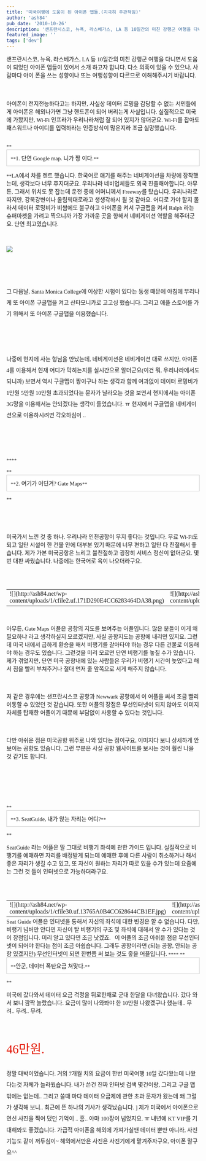 ```yaml
---
title: '미국여행에 도움이 된 아이폰 앱들.(지극히 주관적임)'
author: 'ash84'
pub_date: '2010-10-26'
description: '샌프란시스코, 뉴욕, 라스베가스, LA 등 10일간의 미친 강행군 여행을 다니면서 도움이 되었던 아이폰 앱들이 있어서 소개 하고자 합니다. 다소 의혹이 있을 수 있으나, 사람마다 아이 폰을 쓰는 성향이나 또는 여행성향이 다르므로 이해해주시기 바랍니다.'
featured_image: ''
tags: ['dev']
---
```



<span style="FONT-SIZE: 10pt"><span style="font-family:Dotum;"><span style="font-size: 11pt; ">샌프란시스코, 뉴욕, 라스베가스, LA 등 10일간의 미친 강행군 여행을 다니면서 도움이 되었던 아이폰 앱들이 있어서 소개 하고자 합니다. 다소 의혹이 있을 수 있으나, 사람마다 아이 폰을 쓰는 성향이나 또는 여행성향이 다르므로 이해해주시기 바랍니다.</span></span></span>  
<span style="font-size: 11pt; ">  
</span><span style="FONT-SIZE: 10pt"><span style="font-family:Dotum;"><span style="font-size: 11pt; "> </span></span></span>  
<span style="font-size: 11pt; ">  
</span><span style="FONT-SIZE: 10pt"><span style="font-family:Dotum;"><span style="FONT-SIZE: 10pt"><span style="font-size: 11pt; ">아이폰이 전지전능하다고는 하지만, 사실상 데이터 로밍을 감당할 수 없는 서민들에게 아이폰은 해외나가면 그냥 핸드폰이 되어 버리는게 사실입니다. 실질적으로 미국에 가봤지만, Wi-Fi 인프라가 우리나라처럼 잘 되어 있지가 않더군요. Wi-Fi를 잡아도 패스워드나 아이디를 입력하라는 인증방식이 많은지라 조금 실망했습니다.</span>  
<span style="font-size: 11pt; ">  
</span></span></span></span>

<span style="font-size: 11pt; ">  
</span>

<span style="font-size: 11pt; ">  
</span><span style="FONT-SIZE: 10pt"><span style="font-family:Dotum;"><span style="FONT-SIZE: 10pt">**<span style="font-size: 11pt; ">  
</span><div class="txc-textbox" style="BORDER-BOTTOM: #cbcbcb 1px solid; BORDER-LEFT: #cbcbcb 1px solid; PADDING-BOTTOM: 10px; BACKGROUND-COLOR: #ffffff; PADDING-LEFT: 10px; PADDING-RIGHT: 10px; BORDER-TOP: #cbcbcb 1px solid; BORDER-RIGHT: #cbcbcb 1px solid; PADDING-TOP: 10px"><span style="font-size: 11pt; ">  
</span><span style="FONT-SIZE: 10pt"><span style="font-family:Dotum;"><span style="FONT-SIZE: 10pt">**<span style="font-size: 11pt; ">1. 단연 Google map. 니가 짱 이다.</span>**</span></span>  
<span style="font-size: 11pt; ">  
</span></span></div><span style="font-size: 11pt; ">  
</span>

**<span style="FONT-SIZE: 10pt"><span style="font-family:Dotum;"><span style="font-size: 11pt; ">LA에서 차를 렌트 했습니다. 한국어로 애기를 해주는 네비게이션을 차량에 장착했는데, 생각보다 너무 후지더군요. 우리나라 네비업체들도 외국 진출해야합니다. 아무튼, 그래서 위치도 못 잡는데 운전 중에 어머니께서 Freeway를 탔습니다. 우리나라로 따지만, 강북강변이나 올림픽대로라고 생생각하시 될 것 같아요. 어디로 가야 할지 몰라서 데이터 로밍비가 비쌈에도 불구하고 아이폰을 켜서 구글맵을 켜서 Ralph 라는 슈퍼마켓을 가려고 찍으니까 가장 가까운 곳을 향해서 네비게이션 역할을 해주더군요. 단연 최고였습니다.</span></span></span>  
<span style="font-size: 11pt; ">  
</span><span style="FONT-SIZE: 10pt"><span style="font-family:Dotum;"><span style="font-size: 11pt; "> </span></span></span>

![](http://ash84.net/wp-content/uploads/1/cfile23.uf.2076550B4CC627B86E53A8.png)

<span style="font-size: 11pt; ">  
</span>

</span></span></span>  
<span style="font-size: 11pt; ">  
</span>

<span style="font-size: 10pt; line-height: 2; "><span style="font-family:Dotum;"><span style="FONT-SIZE: 10pt"><span style="font-size: 11pt; ">  
</span><span style="FONT-SIZE: 10pt"><span style="font-family:Dotum;"><span style="font-size: 11pt; ">그 다음날, Santa Monica College에 이상한 시험이 있다는 동생 때문에 아침에 부리나케 또 아이폰 구글맵을 켜고 산타모니카로 고고싱 했습니다. 그리고 애플 스토어를 가기 위해서 또 아이폰 구글맵을 이용했습니다.</span></span>  
<span style="font-size: 11pt; ">  
</span><span style="FONT-SIZE: 10pt"><span style="font-family:Dotum;"><span style="font-size: 11pt; "> </span></span></span>  
<span style="font-size: 11pt; ">  
</span><span style="FONT-SIZE: 10pt"><span style="font-family:Dotum;"><span style="font-size: 11pt; ">나중에 현지에 사는 형님을 만났는데, 네비게이션은 네비게이션 대로 쓰지만, 아이폰4를 이용해서 현재 어디가 막히는지를 실시간으로 알더군요(이건 뭐, 우리나라에서도 되니까) 보면서 역시 구글맵이 짱이구나 하는 생각과 함께 여과없이 데이터 로밍비가 1만원 5만원 10만원 초과되었다는 문자가 날라오는 것을 보면서 현지에서는 아이폰 3G망을 이용해서는 안되겠다는 생각이 들었습니다. ㅠ 현지에서 구글맵을 네비게이션으로 이용하시려면 각오하심이 ..</span></span></span>  
<span style="font-size: 11pt; ">  
</span></span>

</span></span></span><span style="FONT-SIZE: 10pt"><span style="font-family:Dotum;"><span style="FONT-SIZE: 10pt"><span style="font-size: 11pt; ">  
</span><span style="FONT-SIZE: 10pt"><span style="font-family:Dotum;"><span style="font-size: 11pt; "> </span></span>  
<span style="font-size: 11pt; ">  
</span><span style="FONT-SIZE: 10pt"><span style="font-family:Dotum;"><span style="FONT-SIZE: 10pt">****</span></span></span></span>

<span style="font-size: 11pt; ">  
</span>**<span style="font-size: 11pt; ">  
</span><div class="txc-textbox" style="BORDER-BOTTOM: #cbcbcb 1px solid; BORDER-LEFT: #cbcbcb 1px solid; PADDING-BOTTOM: 10px; BACKGROUND-COLOR: #ffffff; PADDING-LEFT: 10px; PADDING-RIGHT: 10px; BORDER-TOP: #cbcbcb 1px solid; BORDER-RIGHT: #cbcbcb 1px solid; PADDING-TOP: 10px"><span style="font-size: 11pt; ">  
</span><span style="FONT-SIZE: 10pt"><span style="font-family:Dotum;"><span style="FONT-SIZE: 10pt">**<span style="font-size: 11pt; ">2. 여기가 어딘겨? Gate Maps</span>**</span></span></span>  
<span style="font-size: 11pt; ">  
</span></div><span style="font-size: 11pt; ">  
</span>

**

</span></span></span><span style="font-size: 11pt; ">  
</span>

<span style="FONT-SIZE: 10pt"><span style="font-family:Dotum;"><span style="font-size: 11pt; "> </span></span></span>  
<span style="font-size: 11pt; ">  
</span><span style="FONT-SIZE: 10pt"><span style="font-family:Dotum;"><span style="font-size: 11pt; ">미국가서 느낀 것 중 하나. 우리나라 인천공항이 무지 좋다는 것입니다. 무료 Wi-Fi도 되고 일단 시설이 한 건물 안에 대부분 있기 때문에 너무 편하고 일단 다 친절해서 좋습니다. 제가 가본 미국공항은 느리고 불친절하고 굉장히 서비스 정신이 없더군요. 몇번 대판 싸웠습니다. 나중에는 한국어로 욕이 나오더라구요.</span></span></span>  
<span style="font-size: 11pt; ">  
</span><span style="FONT-SIZE: 10pt"><span style="font-family:Dotum;"><span style="FONT-SIZE: 10pt"><span style="font-size: 11pt; "> </span>  
<span style="font-size: 11pt; ">  
</span></span></span></span>

<span style="font-size: 11pt; ">  
</span>

<span style="FONT-SIZE: 10pt"></span>

<div class="imageblock dual" style="text-align: center;"><table border="0" cellpadding="0" cellspacing="5" style="margin: 0 auto;"><tbody><tr><td>![](http://ash84.net/wp-content/uploads/1/cfile2.uf.171D290E4CC6283464DA38.png)</td><td>![](http://ash84.net/wp-content/uploads/1/cfile24.uf.181D290E4CC62834659A5C.PNG)</td></tr></tbody></table></div><span style="font-size: 11pt; ">  
</span>

<span style="font-size: 11pt; ">  
</span>

<span style="FONT-SIZE: 10pt"><span style="font-family:Dotum;"><span style="font-size: 11pt; "> </span></span></span>  
<span style="font-size: 11pt; ">  
</span><span style="FONT-SIZE: 10pt"><span style="font-family:Dotum;"><span style="font-size: 11pt; ">아무튼, Gate Maps 어플은 공항의 지도를 보여주는 어플입니다. 많은 분들이 이게 왜 필요하냐 라고 생각하실지 모르겠지만, 사실 공항지도는 공항에 내리면 있지요. 그런데 미국 내에서 급하게 환승을 해서 비행기를 갈아타야 하는 경우 다른 건물로 이동해야 하는 경우도 있습니다. 그런것을 미리 모르면 단연 비행기를 놓칠 수가 있습니다. 제가 겪었지만, 단연 미국 공항내에 있는 사람들은 우리가 비행기 시간이 늦었다고 해서 짐을 빨리 부쳐주거나 절대 먼저 줄 앞쪽으로 서게 해주지 않습니다.</span></span></span>  
<span style="font-size: 11pt; ">  
</span><span style="FONT-SIZE: 10pt"><span style="font-family:Dotum;"><span style="font-size: 11pt; "> </span></span></span>  
<span style="font-size: 11pt; ">  
</span><span style="FONT-SIZE: 10pt"><span style="font-family:Dotum;"><span style="font-size: 11pt; ">저 같은 경우에는 샌프란시스코 공항과 Newwark 공항에서 이 어플을 써서 조금 빨리 이동할 수 있었던 것 같습니다. 또한 어플의 장점은 무선인터넷이 되지 않아도 이미지 자체를 탑재한 어플이기 때문에 부담없이 사용할 수 있다는 것입니다.</span></span></span>  
<span style="font-size: 11pt; ">  
</span><span style="FONT-SIZE: 10pt"><span style="font-family:Dotum;"><span style="font-size: 11pt; "> </span></span></span>  
<span style="font-size: 11pt; ">  
</span><span style="FONT-SIZE: 10pt"><span style="font-family:Dotum;"><span style="font-size: 11pt; ">다만 아쉬운 점은 미국공항 위주로 나와 있다는 점이구요, 이미지다 보니 상세하게 안보이는 공항도 있습니다. 그런 부분은 사실 공항 웹사이트를 보시는 것이 훨씬 나을 것 같기도 합니다.</span></span></span>  
<span style="font-size: 11pt; ">  
</span><span style="FONT-SIZE: 10pt"><span style="font-family:Dotum;"><span style="FONT-SIZE: 10pt"><span style="font-size: 11pt; "> </span>  
<span style="font-size: 11pt; ">  
</span>  
<span style="font-size: 11pt; ">  
</span></span></span></span><span style="FONT-SIZE: 10pt"><span style="font-family:Dotum;"><span style="FONT-SIZE: 10pt">**<span style="font-size: 11pt; ">  
</span>**</span></span></span>

<span style="font-size: 11pt; ">  
</span>**<div class="txc-textbox" style="BORDER-BOTTOM: #cbcbcb 1px solid; BORDER-LEFT: #cbcbcb 1px solid; PADDING-BOTTOM: 10px; BACKGROUND-COLOR: #ffffff; PADDING-LEFT: 10px; PADDING-RIGHT: 10px; BORDER-TOP: #cbcbcb 1px solid; BORDER-RIGHT: #cbcbcb 1px solid; PADDING-TOP: 10px"><span style="font-size: 11pt; ">  
</span><span style="FONT-SIZE: 10pt"><span style="font-family:Dotum;"><span style="FONT-SIZE: 10pt">**<span style="font-size: 11pt; ">3. SeatGuide, 내가 앉는 자리는 어디?</span>**</span></span></span>  
<span style="font-size: 11pt; ">  
</span></div><span style="font-size: 11pt; ">  
</span>

**

<span style="font-size: 11pt; ">  
</span>

<span style="FONT-SIZE: 10pt"><span style="font-family:Dotum;"><span style="font-size: 11pt; ">SeatGuide 라는 어플은 말 그대로 비행기 좌석에 관한 가이드 입니다. 실질적으로 비행기를 예매하면 자리를 배정받게 되는데 예매한 후에 다른 사람이 취소하거나 해서 좋은 자리가 생길 수고 있고, 또 자신이 원하는 자리가 따로 있을 수가 있는데 요즘에는 그런 것 들이 인터넷으로 가능하더라구요.</span></span></span>  
<span style="font-size: 11pt; ">  
</span><span style="FONT-SIZE: 10pt"><span style="font-family:Dotum;"><span style="FONT-SIZE: 10pt"><span style="font-size: 11pt; "> </span>  
<span style="font-size: 11pt; ">  
</span></span></span></span>

<span style="font-size: 11pt; ">  
</span>

<span style="FONT-SIZE: 10pt"><span style="font-family:Dotum;"><span style="FONT-SIZE: 10pt"></span></span></span>

<div class="imageblock dual" style="text-align: center;"><table border="0" cellpadding="0" cellspacing="5" style="margin: 0 auto;"><tbody><tr><td>![](http://ash84.net/wp-content/uploads/1/cfile30.uf.13765A0B4CC628644CB1EF.jpg)</td><td>![](http://ash84.net/wp-content/uploads/1/cfile8.uf.14765A0B4CC628644D4E06.jpg)</td></tr></tbody></table></div><span style="font-size: 11pt; ">  
</span>

<span style="font-size: 11pt; ">  
</span>

<span style="font-size: 11pt; ">  
</span><span style="FONT-SIZE: 10pt"><span style="font-family:Dotum;"><span style="font-size: 11pt; ">Seat Guide 어플은 인터넷을 통해서 자신의 좌석에 대한 변경은 할 수 없습니다. 다만, 비행기 넘버만 안다면 자신이 탈 비행기의 구조 및 좌석에 대해서 알 수가 있다는 것이 장점입니다. 미리 알고 있다면 조금 낫겠죠.</span></span></span>  
<span style="font-size: 11pt; ">  
</span><span style="FONT-SIZE: 10pt"><span style="font-family:Dotum;"><span style="font-size: 11pt; "> </span></span></span>  
<span style="font-size: 11pt; ">  
</span><span style="FONT-SIZE: 10pt"><span style="font-family:Dotum;"><span style="FONT-SIZE: 10pt"><span style="font-size: 11pt; ">이 어플의 조금 아쉬운 점은 무선인터넷이 되어야 한다는 점이 조금 아쉽습니다. 그래두 공항이라면 (되는 공항, 안되는 공항 있겠지만) 무선인터넷이 되면 한번쯤 써 보는 것도 좋을 어플입니다.</span>  
<span style="font-size: 11pt; ">  
</span>  
<span style="font-size: 11pt; ">  
</span>****</span></span></span>

<span style="font-size: 11pt; ">  
</span>**<span style="font-size: 11pt; ">  
</span><div class="txc-textbox" style="BORDER-BOTTOM: #cbcbcb 1px solid; BORDER-LEFT: #cbcbcb 1px solid; PADDING-BOTTOM: 10px; BACKGROUND-COLOR: #ffffff; PADDING-LEFT: 10px; PADDING-RIGHT: 10px; BORDER-TOP: #cbcbcb 1px solid; BORDER-RIGHT: #cbcbcb 1px solid; PADDING-TOP: 10px"><span style="font-size: 11pt; ">  
</span>**<span style="font-size: 11pt; ">안군, 데이터 폭탄요금 쳐맞다.</span>**  
<span style="font-size: 11pt; ">  
</span></div><span style="font-size: 11pt; ">  
</span>

**<span style="font-size: 11pt; ">  
</span>

<span style="font-size: 11pt; ">미국에 갔다와서 데이터 요금 걱정을 뒤로한채로 군대 한달을 다녀왔습니다. 갔다 와서 보니 깜짝 놀랐습니다. 요금이 많이 나와봐야 한 10만원 나왔겠구나 했는데.. 무려.. 무려.. 무려. </span>  
<span style="font-size: 11pt; ">  
</span>  
<span style="font-size: 11pt; ">  
</span>

<span style="font-size: 11pt; ">  
</span>

<font color="#e31600"><span style="font-size: 24pt; ">46만원.</span><span style="font-size: 24pt; "></span>  
<span style="font-size: 11pt; ">  
</span></font>

<span style="font-size: 11pt; ">  
</span>

<span style="line-height: 2; font-size: 11pt; ">  
 정말 대박이었습니다. 거의 7개월 치의 요금이 한번 미국여행 10일 갔다왔는데 나왔다는것 자체가 놀라웠습니다. 내가 쓴건 진짜 인터넷 검색 몇건이랑, 그리고 구글 맵 밖에는 없는데.. 그리고 쓸때 마다 데이터 요금제에 관한 초과 문자가 왔는데 왜 그럴가 생각해 보니.. 최근에 뜬 하나의 기사가 생각났습니다. ]</span>  
<span style="line-height: 2; font-size: 11pt; ">  
</span><span style="line-height: 2; font-size: 11pt; ">  
</span>  
<span style="line-height: 2; font-size: 11pt; ">  
</span>  
<span style="line-height: 2; font-size: 11pt; ">  
 제가 미국에서 아이폰으로 연신 사진을 찍어 댔던 기억이 .. 흠.. 아마 100장이 넘었지요. ㅠ 내년에 KT VIP를 기대해봐도 좋겠습니다. 가급적 아이폰을 해외에 가져가실땐 데이터 뿐만 아니라, 사진기능도 같이 꺼두심이~</span><span style="line-height: 24px;"> </span><span style="line-height: 2; font-size: 11pt; ">해외에서만은 사진은 사진기에게 맡겨주자구요, 아이폰 말구요^^ </span>



